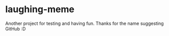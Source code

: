# laughing-meme
Another project for testing and having fun. Thanks for the name suggesting GitHub :D
